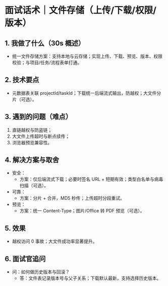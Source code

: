 # 面试话术｜文件存储（上传/下载/权限/版本）

## 1. 我做了什么（30s 概述）
- 统一文件存储方案：支持本地与云存储；实现上传、下载、预览、版本、权限校验；与项目/任务/流程表单打通。

## 2. 技术要点
- 元数据表关联 projectId/taskId；下载统一后端流式输出，防越权；大文件分片（可选）。

## 3. 遇到的问题（难点）
1) 直链越权与防盗链；
2) 大文件上传超时与断点续传；
3) 浏览器预览兼容性。

## 4. 解决方案与取舍
- 安全：
  - 方案：仅后端流式下载；必要时签名 URL + 短期有效；类型白名单与病毒扫描（可选）。
- 可靠：
  - 方案：分片 + 合并，MD5 秒传；上传超时分段重试。
- 预览：
  - 方案：统一 Content-Type；图片/Office 转 PDF 预览（可选）。

## 5. 效果
- 越权访问 0 事故；大文件成功率显著提升。

## 6. 面试官追问
- 问：如何做历史版本与回滚？
  - 答：文件表记录版本号与父子关系；下载默认最新，支持选择历史版本。
